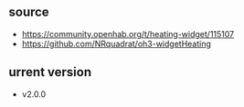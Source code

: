 ## source
- https://community.openhab.org/t/heating-widget/115107
- https://github.com/NRquadrat/oh3-widgetHeating

## urrent version
- v2.0.0
